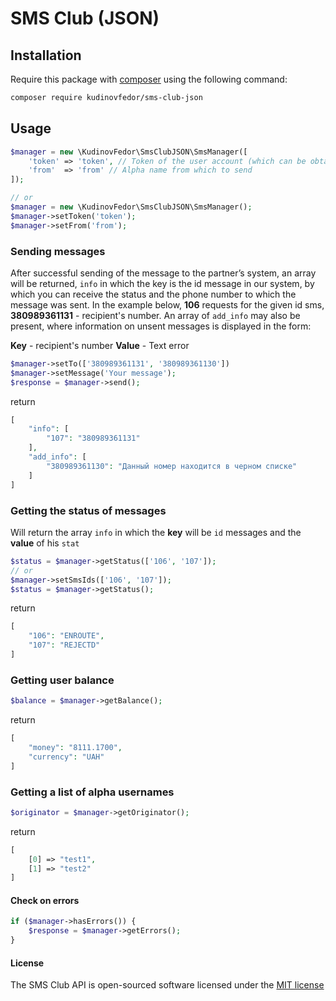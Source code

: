 # SMS Club (JSON)

## Installation
Require this package with [composer](https://getcomposer.org) using the following command:
```bash
composer require kudinovfedor/sms-club-json
```

## Usage
```php
$manager = new \KudinovFedor\SmsClubJSON\SmsManager([
    'token' => 'token', // Token of the user account (which can be obtained in your account in the "Profile" section)
    'from'  => 'from' // Alpha name from which to send
]);

// or
$manager = new \KudinovFedor\SmsClubJSON\SmsManager();
$manager->setToken('token');
$manager->setFrom('from');
```

### Sending messages
After successful sending of the message to the partner’s system, an array will be returned, `info` in which the key is the id message in our system, by which you can receive the status and the phone number to which the message was sent.
In the example below, **106** requests for the given id sms, **380989361131** - recipient's number.
An array of `add_info` may also be present, where information on unsent messages is displayed in the form:

**Key** - recipient's number
**Value** - Text error
```php
$manager->setTo(['380989361131', '380989361130'])
$manager->setMessage('Your message');
$response = $manager->send();
```
return
```php
[
    "info": [
        "107": "380989361131"
    ],
    "add_info": [
        "380989361130": "Данный номер находится в черном списке"
    ]
]
```

### Getting the status of messages
Will return the array `info` in which the **key** will be `id` messages and the **value** of his `stat`
```php
$status = $manager->getStatus(['106', '107']);
// or
$manager->setSmsIds(['106', '107']);
$status = $manager->getStatus();
```
return
```php
[
    "106": "ENROUTE",
    "107": "REJECTD"
]
```

### Getting user balance
```php
$balance = $manager->getBalance();
```
return
```php
[
    "money": "8111.1700",
    "currency": "UAH"
]
```

### Getting a list of alpha usernames
```php
$originator = $manager->getOriginator();
```
return
```php
[
    [0] => "test1",
    [1] => "test2"
]
```

#### Check on errors
```php
if ($manager->hasErrors()) {
    $response = $manager->getErrors();
}
```

#### License
The SMS Club API is open-sourced software licensed under the [MIT license](https://opensource.org/licenses/MIT)

